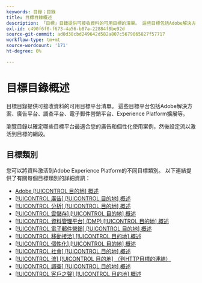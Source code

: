 ```yaml
---
keywords: 目錄；目錄
title: 目標目錄概述
description: 「目標」目錄提供可接收資料的可用目標的清單。 這些目標包括Adobe解決方案、廣告平台、調查平台、電子郵件營銷平台等。
exl-id: c490f6f0-f673-4a56-b87a-22884f8be92d
source-git-commit: ad0d38cbd249642d582a807c5679065827f57717
workflow-type: tm+mt
source-wordcount: '171'
ht-degree: 0%

---
```


# 目標目錄概述

目標目錄提供可接收資料的可用目標平台清單。 這些目標平台包括Adobe解決方案、廣告平台、調查平台、電子郵件營銷平台、Experience Platform擴展等。

瀏覽目錄以確定哪些目標平台最適合您的廣告和個性化使用案例，然後設定流以激活到目標的網段。

## 目標類別

您可以將資料激活到Adobe Experience Platform的不同目標類別。 以下連結提供了有關每個目標類別的詳細資訊：

- [Adobe [!UICONTROL 目的地] 概述](adobe/overview.md)
- [[!UICONTROL 廣告] [!UICONTROL 目的地] 概述](advertising/overview.md)
- [[!UICONTROL 分析] [!UICONTROL 目的地] 概述](analytics/overview.md)
- [[!UICONTROL 雲儲存] [!UICONTROL 目的地] 概述](cloud-storage/overview.md)
- [[!UICONTROL 資料管理平台] (DMP) [!UICONTROL 目的地] 概述](data-management/overview.md)
- [[!UICONTROL 電子郵件營銷] [!UICONTROL 目的地] 概述](email-marketing/overview.md)
- [[!UICONTROL 移動接洽] [!UICONTROL 目的地] 概述](mobile-engagement/overview.md)
- [[!UICONTROL 個性化] [!UICONTROL 目的地] 概述](personalization/overview.md)
- [[!UICONTROL 社會] [!UICONTROL 目的地] 概述](social/overview.md)
- [[!UICONTROL 流] [!UICONTROL 目的地] （到HTTP目標的連結）](streaming/http-destination.md)
- [[!UICONTROL 調查] [!UICONTROL 目的地] 概述](survey/overview.md)
- [[!UICONTROL 客戶之聲] [!UICONTROL 目的地] 概述](voice/overview.md)
